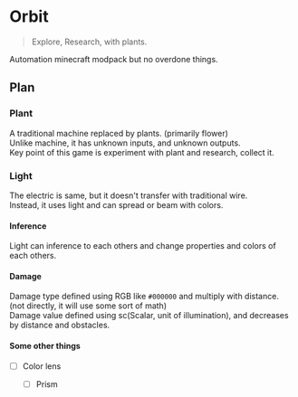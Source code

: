 # Orbit

> Explore, Research, with plants.

Automation minecraft modpack but no overdone things.

## Plan

### Plant

A traditional machine replaced by plants. (primarily flower)\
Unlike machine, it has unknown inputs, and unknown outputs.\
Key point of this game is experiment with plant and research, collect it.

### Light

The electric is same, but it doesn't transfer with traditional wire.\
Instead, it uses light and can spread or beam with colors.

#### Inference

Light can inference to each others and change properties and colors of each others.

#### Damage

Damage type defined using RGB like `#000000` and multiply with distance. (not directly, it will use some sort of math)\
Damage value defined using sc(Scalar, unit of illumination), and decreases by distance and obstacles.

#### Some other things

- [ ] Color lens
  - [ ] Prism

